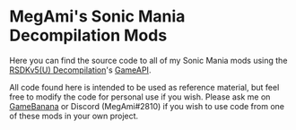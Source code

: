 # MegAmi's Sonic Mania Decompilation Mods
Here you can find the source code to all of my Sonic Mania mods using the [RSDKv5(U) Decompilation](https://github.com/Rubberduckycooly/RSDKv5-Decompilation)'s [GameAPI](https://github.com/Rubberduckycooly/GameAPI).

All code found here is intended to be used as reference material, but feel free to modify the code for personal use if you wish. Please ask me on [GameBanana](https://gamebanana.com/members/1487155) or Discord (MegAmi#2810) if you wish to use code from one of these mods in your own project.